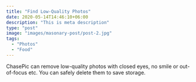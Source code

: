 ```yaml
---
title: "Find Low-Quality Photos"
date: 2020-05-14T14:46:10+06:00
description: "This is meta description"
type: "post"
image: "images/masonary-post/post-2.jpg"
tags:
  - "Photos"
  - "Food"
---
```


ChasePic can remove low-quality photos with closed eyes, no smile or out-of-focus etc. You can safely delete them to save storage.

